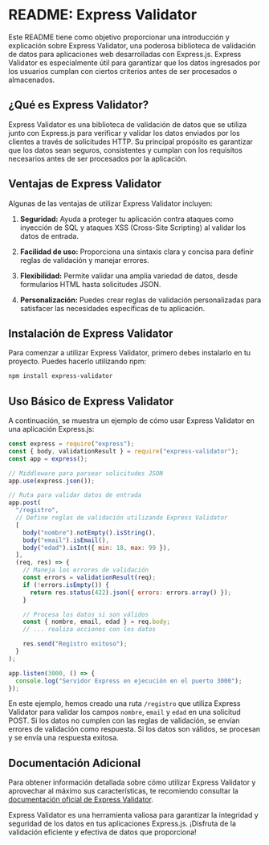 # README: Express Validator

Este README tiene como objetivo proporcionar una introducción y explicación sobre Express Validator, una poderosa biblioteca de validación de datos para aplicaciones web desarrolladas con Express.js. Express Validator es especialmente útil para garantizar que los datos ingresados por los usuarios cumplan con ciertos criterios antes de ser procesados o almacenados.

## ¿Qué es Express Validator?

Express Validator es una biblioteca de validación de datos que se utiliza junto con Express.js para verificar y validar los datos enviados por los clientes a través de solicitudes HTTP. Su principal propósito es garantizar que los datos sean seguros, consistentes y cumplan con los requisitos necesarios antes de ser procesados por la aplicación.

## Ventajas de Express Validator

Algunas de las ventajas de utilizar Express Validator incluyen:

1. **Seguridad:** Ayuda a proteger tu aplicación contra ataques como inyección de SQL y ataques XSS (Cross-Site Scripting) al validar los datos de entrada.

2. **Facilidad de uso:** Proporciona una sintaxis clara y concisa para definir reglas de validación y manejar errores.

3. **Flexibilidad:** Permite validar una amplia variedad de datos, desde formularios HTML hasta solicitudes JSON.

4. **Personalización:** Puedes crear reglas de validación personalizadas para satisfacer las necesidades específicas de tu aplicación.

## Instalación de Express Validator

Para comenzar a utilizar Express Validator, primero debes instalarlo en tu proyecto. Puedes hacerlo utilizando npm:

```bash
npm install express-validator
```

## Uso Básico de Express Validator

A continuación, se muestra un ejemplo de cómo usar Express Validator en una aplicación Express.js:

```javascript
const express = require("express");
const { body, validationResult } = require("express-validator");
const app = express();

// Middleware para parsear solicitudes JSON
app.use(express.json());

// Ruta para validar datos de entrada
app.post(
  "/registro",
  // Define reglas de validación utilizando Express Validator
  [
    body("nombre").notEmpty().isString(),
    body("email").isEmail(),
    body("edad").isInt({ min: 18, max: 99 }),
  ],
  (req, res) => {
    // Maneja los errores de validación
    const errors = validationResult(req);
    if (!errors.isEmpty()) {
      return res.status(422).json({ errors: errors.array() });
    }

    // Procesa los datos si son válidos
    const { nombre, email, edad } = req.body;
    // ... realiza acciones con los datos

    res.send("Registro exitoso");
  }
);

app.listen(3000, () => {
  console.log("Servidor Express en ejecución en el puerto 3000");
});
```

En este ejemplo, hemos creado una ruta `/registro` que utiliza Express Validator para validar los campos `nombre`, `email` y `edad` en una solicitud POST. Si los datos no cumplen con las reglas de validación, se envían errores de validación como respuesta. Si los datos son válidos, se procesan y se envía una respuesta exitosa.

## Documentación Adicional

Para obtener información detallada sobre cómo utilizar Express Validator y aprovechar al máximo sus características, te recomiendo consultar la [documentación oficial de Express Validator](https://express-validator.github.io/docs/).

Express Validator es una herramienta valiosa para garantizar la integridad y seguridad de los datos en tus aplicaciones Express.js. ¡Disfruta de la validación eficiente y efectiva de datos que proporciona!
